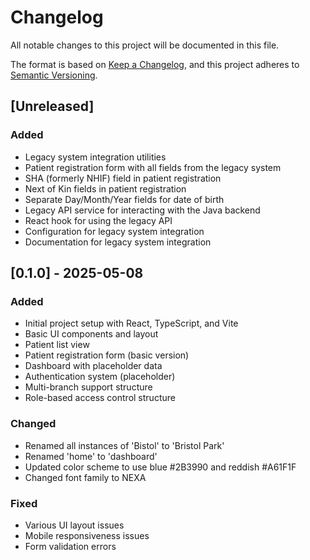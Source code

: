 # Changelog

All notable changes to this project will be documented in this file.

The format is based on [Keep a Changelog](https://keepachangelog.com/en/1.0.0/),
and this project adheres to [Semantic Versioning](https://semver.org/spec/v2.0.0.html).

## [Unreleased]

### Added
- Legacy system integration utilities
- Patient registration form with all fields from the legacy system
- SHA (formerly NHIF) field in patient registration
- Next of Kin fields in patient registration
- Separate Day/Month/Year fields for date of birth
- Legacy API service for interacting with the Java backend
- React hook for using the legacy API
- Configuration for legacy system integration
- Documentation for legacy system integration

## [0.1.0] - 2025-05-08

### Added
- Initial project setup with React, TypeScript, and Vite
- Basic UI components and layout
- Patient list view
- Patient registration form (basic version)
- Dashboard with placeholder data
- Authentication system (placeholder)
- Multi-branch support structure
- Role-based access control structure

### Changed
- Renamed all instances of 'Bistol' to 'Bristol Park'
- Renamed 'home' to 'dashboard'
- Updated color scheme to use blue #2B3990 and reddish #A61F1F
- Changed font family to NEXA

### Fixed
- Various UI layout issues
- Mobile responsiveness issues
- Form validation errors
